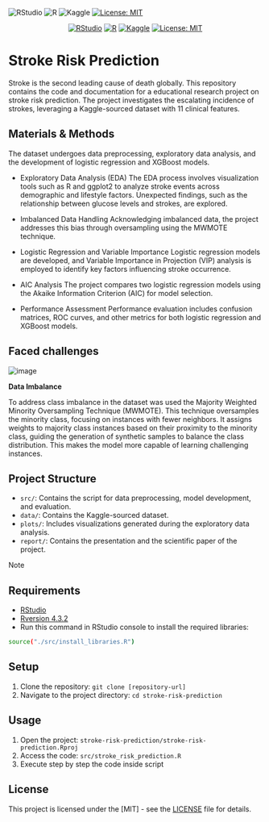 ![RStudio](https://img.shields.io/badge/RStudio-4285F4?style=for-the-badge&logo=rstudio&logoColor=white)   ![R](https://img.shields.io/badge/r-%23276DC3.svg?style=for-the-badge&logo=r&logoColor=white)   ![Kaggle](https://img.shields.io/badge/Kaggle-035a7d?style=for-the-badge&logo=kaggle&logoColor=white)   [![License: MIT](https://img.shields.io/badge/License-MIT-yellow.svg)](https://opensource.org/licenses/MIT)
<div align="center">
  
  <a href="">![RStudio](https://img.shields.io/badge/RStudio-4285F4?style=for-the-badge&logo=rstudio&logoColor=white)</a>
  <a href="">![R](https://img.shields.io/badge/r-%23276DC3.svg?style=for-the-badge&logo=r&logoColor=white)</a>
  <a href="">![Kaggle](https://img.shields.io/badge/Kaggle-035a7d?style=for-the-badge&logo=kaggle&logoColor=white)</a>
  <a href="">[![License: MIT](https://img.shields.io/badge/License-MIT-yellow.svg)](https://opensource.org/licenses/MIT)</a>
  
</div>

# Stroke Risk Prediction

Stroke is the second leading cause of death globally. This repository contains the code and documentation for a educational research project on stroke risk prediction. The project investigates the escalating incidence of strokes, leveraging a Kaggle-sourced dataset with 11 clinical features.

## Materials & Methods
The dataset undergoes data preprocessing, exploratory data analysis, and the development of logistic regression and XGBoost models.

- Exploratory Data Analysis (EDA)
  The EDA process involves visualization tools such as R and ggplot2 to analyze stroke events across demographic and lifestyle factors. Unexpected findings, such as the relationship between glucose levels and strokes, are explored.

- Imbalanced Data Handling
  Acknowledging imbalanced data, the project addresses this bias through oversampling using the MWMOTE technique.

- Logistic Regression and Variable Importance
  Logistic regression models are developed, and Variable Importance in Projection (VIP) analysis is employed to identify key factors influencing stroke occurrence.

- AIC Analysis
  The project compares two logistic regression models using the Akaike Information Criterion (AIC) for model selection.

- Performance Assessment
  Performance evaluation includes confusion matrices, ROC curves, and other metrics for both logistic regression and XGBoost models.

## Faced challenges
![image](https://github.com/Kaito999/stroke-risk-prediction/assets/90338276/1b273b77-bcde-435f-9311-23574ed84288)

**Data Imbalance**

To address class imbalance in the dataset was used the Majority Weighted Minority Oversampling Technique (MWMOTE). This technique oversamples the minority class, 
focusing on instances with fewer neighbors. It assigns weights to majority class instances based on their proximity to the minority class, guiding the generation 
of synthetic samples to balance the class distribution. This makes the model more capable of learning challenging instances.


## Project Structure
- `src/`: Contains the script for data preprocessing, model development, and evaluation.
- `data/`: Contains the Kaggle-sourced dataset.
- `plots/`: Includes visualizations generated during the exploratory data analysis.
- `report/`: Contains the presentation and the scientific paper of the project.


> [!NOTE]
> ## Requirements
- [RStudio](https://posit.co/download/rstudio-desktop/)
- [Rversion 4.3.2](https://cran.r-project.org/bin/windows/base/)
- Run this command in RStudio console to install the required libraries:
```bash
source("./src/install_libraries.R")
```

## Setup
1. Clone the repository: `git clone [repository-url]`
2. Navigate to the project directory: `cd stroke-risk-prediction`

## Usage
1. Open the project: `stroke-risk-prediction/stroke-risk-prediction.Rproj`
2. Access the code: `src/stroke_risk_prediction.R`
3. Execute step by step the code inside script

## License
This project is licensed under the [MIT] - see the [LICENSE](LICENSE) file for details.
